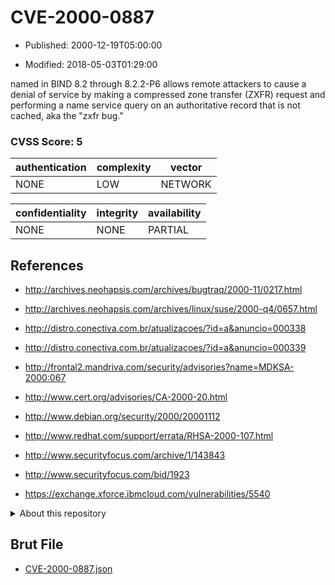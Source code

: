 # CVE-2000-0887

- Published: 2000-12-19T05:00:00

- Modified: 2018-05-03T01:29:00

named in BIND 8.2 through 8.2.2-P6 allows remote attackers to cause a denial of service by making a compressed zone transfer (ZXFR) request and performing a name service query on an authoritative record that is not cached, aka the "zxfr bug."

### CVSS Score: **5**

| authentication | complexity | vector |
| --- | --- | --- |
| NONE | LOW | NETWORK |

| confidentiality | integrity | availability |
| --- | --- | --- |
| NONE | NONE | PARTIAL |

## References

* http://archives.neohapsis.com/archives/bugtraq/2000-11/0217.html

* http://archives.neohapsis.com/archives/linux/suse/2000-q4/0657.html

* http://distro.conectiva.com.br/atualizacoes/?id=a&anuncio=000338

* http://distro.conectiva.com.br/atualizacoes/?id=a&anuncio=000339

* http://frontal2.mandriva.com/security/advisories?name=MDKSA-2000:067

* http://www.cert.org/advisories/CA-2000-20.html

* http://www.debian.org/security/2000/20001112

* http://www.redhat.com/support/errata/RHSA-2000-107.html

* http://www.securityfocus.com/archive/1/143843

* http://www.securityfocus.com/bid/1923

* https://exchange.xforce.ibmcloud.com/vulnerabilities/5540

<details>
<summary>About this repository</summary> 

  This repository is part of the project [Live Hack CVE](https://github.com/Live-Hack-CVE). Main website can be found [www.live-hack.org](https://www.live-hack.org) 
  
  Made by [Sn0wAlice](https://github.com/Sn0wAlice) for the people that care about security and need to have a feed of the latest CVEs. Hope you enjoy it, don't forget to star the repo and follow me on [Twitter](https://twitter.com/Sn0wAlice) and [Github](https://github.com/Sn0wAlice). And that is my [personnal website](https://www.alice-snow.me/)

  - [Home Page](https://github.com/Live-Hack-CVE)
  - [Framework](https://github.com/Live-Hack-CVE/cve-framework)
  - [CVE database](https://github.com/Live-Hack-CVE/full_database)
  - [Changelog](https://github.com/Live-Hack-CVE/Changelog)
</details>

## Brut File

* [CVE-2000-0887.json](https://raw.githubusercontent.com/Live-Hack-CVE/full_database/main/cves/2000/CVE-2000-0887.json)

